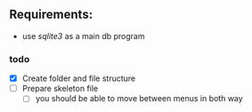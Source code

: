## Requirements:
* use _sqlite3_ as a main db program

### todo
- [x] Create folder and file structure
- [ ] Prepare skeleton file
    - [ ] you should be able to move between menus in both way